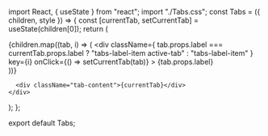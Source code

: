 import React, { useState } from "react";
import "./Tabs.css";
const Tabs = ({ children, style }) => {
  const [currentTab, setCurrentTab] = useState(children[0]);
  return (
    <div className="tabs-container" style={style}>
      <div className="tabs-labels-container">
        {children.map((tab, i) => (
          <div
            className={
              tab.props.label === currentTab.props.label
                ? "tabs-label-item active-tab"
                : "tabs-label-item"
            }
            key={i}
            onClick={() => setCurrentTab(tab)}
          >
            {tab.props.label}
          </div>
        ))}
      </div>
      
      <div className="tab-content">{currentTab}</div>
    </div>
  );
};

export default Tabs;

